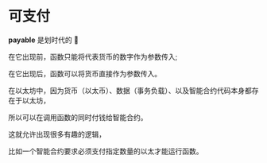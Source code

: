 # 可支付

**payable** 是划时代的 🥳

在它出现前，函数只能将代表货币的数字作为参数传入;

在它出现后，函数可以将货币直接作为参数传入。

在以太坊中，因为货币（以太币）、数据（事务负载）、以及智能合约代码本身都存在于以太坊，

所以可以在调用函数的同时付钱给智能合约。

这就允许出现很多有趣的逻辑，

比如一个智能合约要求必须支付指定数量的以太才能运行函数。

<!-- ```solidity
function runMain() external payable {
  // 检查调用方是否支付0.001以太
  require(msg.value == 0.001 ether);
  // 如果已支付，则运行主要逻辑
  runMain2();
}
```

在这里，`msg.value`是一种可以查看向合约发送了多少以太的方法，另外`ether`是一个内建单元。

这里发生的事是，一些人会从`web3.js`调用这个函数（从`DApp`的前端），像这样：

```javascript
// 假设 `OnlineStore` 在以太坊上指向你的合约：
OnlineStore.buySomething().send(from: web3.eth.defaultAccount, value: web3.utils.toWei(0.001))
```

注意这个`value`字段，`JavaScript`调用来指定发送多少（`0.001`）以太。如果把事务想象成一个信封，你发送到函数的参数就是信的内容。添加一个`value`很像在信封里面放钱 -- 信件内容和钱同时发送给了接收者。

> 注意：如果一个函数没标记为`payable`，而你尝试利用上面的方法发送以太，函数将拒绝你的事务。 -->